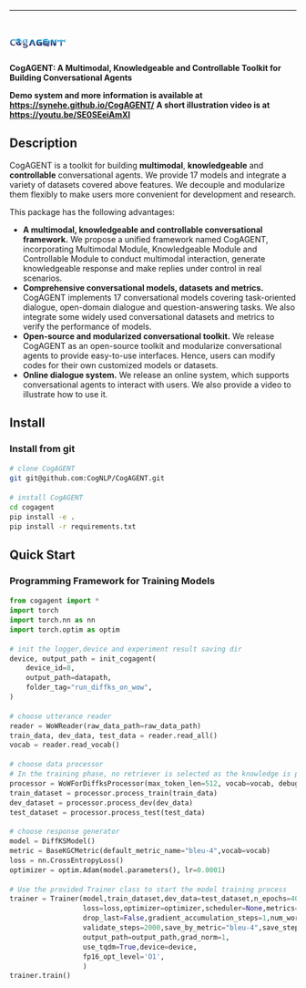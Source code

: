 ---


# <img src="docs/images/log.png" alt="*CogAGENT: A Multimodal, Knowledgeable and Controllable Toolkit for Building Conversational Agents" width="20%">
**CogAGENT: A Multimodal, Knowledgeable and Controllable Toolkit for Building Conversational Agents**

**Demo system and more information is available at https://synehe.github.io/CogAGENT/**
**A short illustration video is at https://youtu.be/SE0SEeiAmXI**



## Description
CogAGENT is a toolkit for building **multimodal**, **knowledgeable** and **controllable** conversational agents. We provide 17 models and integrate a variety of datasets covered above features. We decouple and modularize them flexibly to make users more convenient for development and research.

This package has the following advantages:

- **A multimodal, knowledgeable and controllable conversational framework.** We propose a unified framework named CogAGENT, incorporating Multimodal Module, Knowledgeable Module and Controllable Module to conduct multimodal interaction, generate knowledgeable response and make replies under control in real scenarios.
- **Comprehensive conversational models, datasets and metrics.** CogAGENT implements 17 conversational models covering task-oriented dialogue, open-domain dialogue and question-answering tasks.
  We also integrate some widely used conversational datasets and metrics to verify the performance of models.
- **Open-source and modularized conversational toolkit.** We release CogAGENT as an open-source toolkit and modularize conversational agents to provide easy-to-use interfaces. Hence, users can modify codes for their own customized models or datasets.
- **Online dialogue system.** We release an online system, which supports conversational agents to interact with users. We also provide a  video to illustrate how to use it.

## Install

### Install from git

```bash
# clone CogAGENT 
git git@github.com:CogNLP/CogAGENT.git

# install CogAGENT  
cd cogagent
pip install -e .   
pip install -r requirements.txt
```

## Quick Start

### Programming Framework for Training Models

```python
from cogagent import *
import torch
import torch.nn as nn
import torch.optim as optim

# init the logger,device and experiment result saving dir
device, output_path = init_cogagent(
    device_id=8,
    output_path=datapath,
    folder_tag="run_diffks_on_wow",
)

# choose utterance reader
reader = WoWReader(raw_data_path=raw_data_path)
train_data, dev_data, test_data = reader.read_all()
vocab = reader.read_vocab()

# choose data processor 
# In the training phase, no retriever is selected as the knowledge is provided by dataset
processor = WoWForDiffksProcessor(max_token_len=512, vocab=vocab, debug=False)
train_dataset = processor.process_train(train_data)
dev_dataset = processor.process_dev(dev_data)
test_dataset = processor.process_test(test_data)

# choose response generator
model = DiffKSModel()
metric = BaseKGCMetric(default_metric_name="bleu-4",vocab=vocab)
loss = nn.CrossEntropyLoss()
optimizer = optim.Adam(model.parameters(), lr=0.0001)

# Use the provided Trainer class to start the model training process
trainer = Trainer(model,train_dataset,dev_data=test_dataset,n_epochs=40,batch_size=2,
                  loss=loss,optimizer=optimizer,scheduler=None,metrics=metric,
                  drop_last=False,gradient_accumulation_steps=1,num_workers=5,
                  validate_steps=2000,save_by_metric="bleu-4",save_steps=None,
                  output_path=output_path,grad_norm=1,
                  use_tqdm=True,device=device,
                  fp16_opt_level='O1',
                  )
trainer.train()
```


 